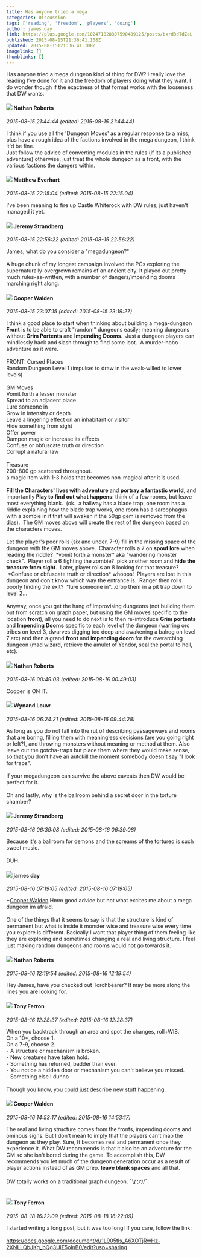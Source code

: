 ```yaml
---
title: Has anyone tried a mega
categories: Discussion
tags: ['reading', 'freedom', 'players', 'doing']
author: james day
link: https://plus.google.com/102471828307590489125/posts/bxrd3dTdZeL
published: 2015-08-15T21:36:41.108Z
updated: 2015-08-15T21:36:41.108Z
imagelink: []
thumblinks: []
---
```


Has anyone tried a mega dungeon kind of thing for DW? I really love the reading I&#39;ve done for it and the freedom of players doing what they want. I do wonder though if the exactness of that format works with the looseness that DW wants.
<div id='comment z12uttta0r25j10yl04ci3jzusnajbeyzfs'>
  <h4><img src='{{site.baseurl}}//images/avatars/117646243340764868749_photo.jpg'> Nathan Roberts</h4>
      <p><cite>2015-08-15 21:44:44 (edited: 2015-08-15 21:44:44)</cite></p>
        <p>I think if you use all the &#39;Dungeon Moves&#39; as a regular response to a miss, plus have a rough idea of the factions involved in the mega dungeon, I think it&#39;d be fine.<br />Just follow the advice of converting modules in the rules (if its a published adventure) otherwise, just treat the whole dungeon as a front, with the various factions the dangers within.</p>
</div>
        

<div id='comment z12uttta0r25j10yl04ci3jzusnajbeyzfs'>
  <h4><img src='{{site.baseurl}}//images/avatars/115610991532630554135_photo.jpg'> Matthew Everhart</h4>
      <p><cite>2015-08-15 22:15:04 (edited: 2015-08-15 22:15:04)</cite></p>
        <p>I&#39;ve been meaning to fire up Castle Whiterock with DW rules, just haven&#39;t managed it yet.</p>
</div>
        

<div id='comment z12uttta0r25j10yl04ci3jzusnajbeyzfs'>
  <h4><img src='{{site.baseurl}}//images/avatars/102595580176380683252_photo.jpg'> Jeremy Strandberg</h4>
      <p><cite>2015-08-15 22:56:22 (edited: 2015-08-15 22:56:22)</cite></p>
        <p>James, what do you consider a &quot;megadungeon?&quot;<br /><br />A huge chunk of my longest campaign involved the PCs exploring the supernaturally-overgrown remains of an ancient city. It played out pretty much rules-as-written, with a number of dangers/impending dooms marching right along.</p>
</div>
        

<div id='comment z12uttta0r25j10yl04ci3jzusnajbeyzfs'>
  <h4><img src='{{site.baseurl}}//images/avatars/113253910666576111823_photo.jpg'> Cooper Walden</h4>
      <p><cite>2015-08-15 23:07:15 (edited: 2015-08-15 23:19:27)</cite></p>
        <p>I think a good place to start when thinking about building a mega-dungeon <b>Front</b> is to be able to craft &quot;random&quot; dungeons easily; meaning dungeons without <b>Grim Portents</b> and <b>Impending Dooms</b>.  Just a dungeon players can mindlessly hack and slash through to find some loot.  A murder-hobo adventure as it were.  <br /><br />FRONT: Cursed Places<br />Random Dungeon Level 1 (impulse: to draw in the weak-willed to lower levels)<br /><br />GM Moves<br />Vomit forth a lesser monster<br />Spread to an adjacent place<br />Lure someone in<br />Grow in intensity or depth<br />Leave a lingering effect on an inhabitant or visitor<br />Hide something from sight<br />Offer power<br />Dampen magic or increase its effects<br />Confuse or obfuscate truth or direction<br />Corrupt a natural law<br /><br />Treasure<br />200-800 gp scattered throughout.<br />a magic item with 1-3 holds that becomes non-magical after it is used.<br /><br /><b>Fill the Characters&#39; lives with adventure</b> and <b>portray a fantastic world</b>, and importantly <b>Play to find out what happens</b>: think of a few rooms, but leave most everything blank.  (ok.  a hallway has a blade trap, one room has a riddle explaining how the blade trap works, one room has a sarcophagus with a zombie in it that will awaken if the 50gp gem is removed from the dias).  The GM moves above will create the rest of the dungeon based on the characters moves.<br /><br />Let the player&#39;s poor rolls (six and under, 7-9) fill in the missing space of the dungeon with the GM moves above.  Character rolls a 7 on <b>spout lore</b> when reading the riddle?  *vomit forth a monster* aka &quot;wandering monster check&quot;.  Player roll a 6 fighting the zombie?  pick another room and <b>hide the treasure from sight</b>.  Later, player rolls an 8 looking for that treasure?  *Confuse or obfuscate truth or direction* whoops!  Players are lost in this dungeon and don&#39;t know which way the entrance is.  Ranger then rolls poorly finding the exit?  *lure someone in*...drop them in a pit trap down to level 2...<br /><br />Anyway, once you get the hang of improvising dungeons (not building them out from scratch on graph paper, but using the GM moves specific to the location <b>front</b>), all you need to do next is to then re-introduce <b>Grim portents</b> and <b>Impending Dooms</b> specific to each level of the dungeon (warring orc tribes on level 3, dwarves digging too deep and awakening a balrog on level 7 etc) and then a grand <b>front</b> and <b>impending doom</b> for the overarching dungeon (mad wizard, retrieve the amulet of Yendor, seal the portal to hell, etc).</p>
</div>
        

<div id='comment z12uttta0r25j10yl04ci3jzusnajbeyzfs'>
  <h4><img src='{{site.baseurl}}//images/avatars/117646243340764868749_photo.jpg'> Nathan Roberts</h4>
      <p><cite>2015-08-16 00:49:03 (edited: 2015-08-16 00:49:03)</cite></p>
        <p>Cooper is ON IT.</p>
</div>
        

<div id='comment z12uttta0r25j10yl04ci3jzusnajbeyzfs'>
  <h4><img src='{{site.baseurl}}//images/avatars/111256963556395023796_photo.jpg'> Wynand Louw</h4>
      <p><cite>2015-08-16 06:24:21 (edited: 2015-08-16 09:44:28)</cite></p>
        <p>As long as you do not fall into the rut of describing passageways and rooms that are boring, filling them with meaningless decisions (are you going right or left?), and throwing monsters without meaning or method at them. Also leave out the gotcha-traps but place them where they would make sense, so that you don&#39;t have an autokill the moment somebody doesn&#39;t say &quot;I look for traps&quot;.<br /><br />If your megadungeon can survive the above caveats then DW would be perfect for it.<br /><br />Oh and lastly, why is the ballroom behind a secret door in the torture chamber?</p>
</div>
        

<div id='comment z12uttta0r25j10yl04ci3jzusnajbeyzfs'>
  <h4><img src='{{site.baseurl}}//images/avatars/102595580176380683252_photo.jpg'> Jeremy Strandberg</h4>
      <p><cite>2015-08-16 06:39:08 (edited: 2015-08-16 06:39:08)</cite></p>
        <p>Because it&#39;s a ballroom for demons and the screams of the tortured is such sweet music.<br /><br />DUH.</p>
</div>
        

<div id='comment z12uttta0r25j10yl04ci3jzusnajbeyzfs'>
  <h4><img src='{{site.baseurl}}//images/avatars/102471828307590489125_photo.jpg'> james day</h4>
      <p><cite>2015-08-16 07:19:05 (edited: 2015-08-16 07:19:05)</cite></p>
        <p><span class="proflinkWrapper"><span class="proflinkPrefix">+</span><a class="proflink" href="https://plus.google.com/113253910666576111823" oid="113253910666576111823">Cooper Walden</a></span> Hmm good advice but not what excites me about a mega dungeon im afraid.<br /><br />One of the things that it seems to say is that the structure is kind of permanent but what is inside it monster wise and treasure wise every time you explore is different. Basically I want that player thing of them feeling like they are exploring and sometimes changing a real and living structure. I feel just making random dungeons and rooms would not go towards it.</p>
</div>
        

<div id='comment z12uttta0r25j10yl04ci3jzusnajbeyzfs'>
  <h4><img src='{{site.baseurl}}//images/avatars/117646243340764868749_photo.jpg'> Nathan Roberts</h4>
      <p><cite>2015-08-16 12:19:54 (edited: 2015-08-16 12:19:54)</cite></p>
        <p>Hey James, have you checked out Torchbearer? It may be more along the lines you are looking for.</p>
</div>
        

<div id='comment z12uttta0r25j10yl04ci3jzusnajbeyzfs'>
  <h4><img src='{{site.baseurl}}//images/avatars/105317681442573084626_photo.jpg'> Tony Ferron</h4>
      <p><cite>2015-08-16 12:28:37 (edited: 2015-08-16 12:28:37)</cite></p>
        <p>When you backtrack through an area and spot the changes, roll+WIS.<br />On a 10+, choose 1.<br />On a 7-9, choose 2.<br />- A structure or mechanism is broken.<br />- New creatures have taken hold.<br />- Something has returned, badder than ever.<br />- You notice a hidden door or mechanism you can&#39;t believe you missed.<br />- Something else I dunno<br /><br />Though you know, you could just describe new stuff happening.</p>
</div>
        

<div id='comment z12uttta0r25j10yl04ci3jzusnajbeyzfs'>
  <h4><img src='{{site.baseurl}}//images/avatars/113253910666576111823_photo.jpg'> Cooper Walden</h4>
      <p><cite>2015-08-16 14:53:17 (edited: 2015-08-16 14:53:17)</cite></p>
        <p>The real and living structure comes from the fronts, impending dooms and ominous signs. But I don&#39;t mean to imply that the players can&#39;t map the dungeon as they play. Sure, It becomes real and permanent once they experience it. What DW recommends is that it also be an adventure for the GM so she isn&#39;t bored during the game.  To accomplish this, DW recommends you let much of the dungeon generation occur as a result of player actions instead of as GM prep. <b>leave blank spaces</b> and all that. <br /><br />DW totally works on a traditional graph dungeon.  ¯\<i>(ツ)</i>/¯ <br /><br /></p>
</div>
        

<div id='comment z12uttta0r25j10yl04ci3jzusnajbeyzfs'>
  <h4><img src='{{site.baseurl}}//images/avatars/105317681442573084626_photo.jpg'> Tony Ferron</h4>
      <p><cite>2015-08-18 16:22:09 (edited: 2015-08-18 16:22:09)</cite></p>
        <p>I started writing a long post, but it was too long! If you care, follow the link:<br /><br /><a href="https://docs.google.com/document/d/1L905tls_A6XOTjRwHz-2XNLLQbJKg_bQg3UlE5olnB0/edit?usp=sharing" class="ot-anchor">https://docs.google.com/document/d/1L905tls_A6XOTjRwHz-2XNLLQbJKg_bQg3UlE5olnB0/edit?usp=sharing</a></p>
</div>
        